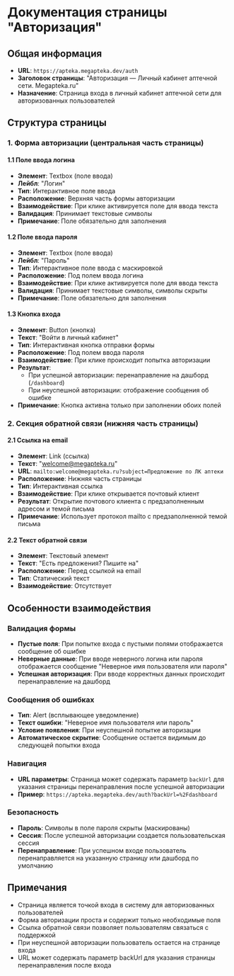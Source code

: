 # Документация страницы "Авторизация"

## Общая информация
- **URL**: `https://apteka.megapteka.dev/auth`
- **Заголовок страницы**: "Авторизация — Личный кабинет аптечной сети. Megapteka.ru"
- **Назначение**: Страница входа в личный кабинет аптечной сети для авторизованных пользователей

## Структура страницы

### 1. Форма авторизации (центральная часть страницы)

#### 1.1 Поле ввода логина
- **Элемент**: Textbox (поле ввода)
- **Лейбл**: "Логин"
- **Тип**: Интерактивное поле ввода
- **Расположение**: Верхняя часть формы авторизации
- **Взаимодействие**: При клике активируется поле для ввода текста
- **Валидация**: Принимает текстовые символы
- **Примечание**: Поле обязательно для заполнения

#### 1.2 Поле ввода пароля
- **Элемент**: Textbox (поле ввода)
- **Лейбл**: "Пароль"
- **Тип**: Интерактивное поле ввода с маскировкой
- **Расположение**: Под полем ввода логина
- **Взаимодействие**: При клике активируется поле для ввода текста
- **Валидация**: Принимает текстовые символы, символы скрыты
- **Примечание**: Поле обязательно для заполнения

#### 1.3 Кнопка входа
- **Элемент**: Button (кнопка)
- **Текст**: "Войти в личный кабинет"
- **Тип**: Интерактивная кнопка отправки формы
- **Расположение**: Под полем ввода пароля
- **Взаимодействие**: При клике происходит попытка авторизации
- **Результат**: 
  - При успешной авторизации: перенаправление на дашборд (`/dashboard`)
  - При неуспешной авторизации: отображение сообщения об ошибке
- **Примечание**: Кнопка активна только при заполнении обоих полей

### 2. Секция обратной связи (нижняя часть страницы)

#### 2.1 Ссылка на email
- **Элемент**: Link (ссылка)
- **Текст**: "welcome@megapteka.ru"
- **URL**: `mailto:welcome@megapteka.ru?subject=Предложение по ЛК аптеки`
- **Расположение**: Нижняя часть страницы
- **Тип**: Интерактивная ссылка
- **Взаимодействие**: При клике открывается почтовый клиент
- **Результат**: Открытие почтового клиента с предзаполненным адресом и темой письма
- **Примечание**: Использует протокол mailto с предзаполненной темой письма

#### 2.2 Текст обратной связи
- **Элемент**: Текстовый элемент
- **Текст**: "Есть предложения? Пишите на"
- **Расположение**: Перед ссылкой на email
- **Тип**: Статический текст
- **Взаимодействие**: Отсутствует

## Особенности взаимодействия

### Валидация формы
- **Пустые поля**: При попытке входа с пустыми полями отображается сообщение об ошибке
- **Неверные данные**: При вводе неверного логина или пароля отображается сообщение "Неверное имя пользователя или пароля"
- **Успешная авторизация**: При вводе корректных данных происходит перенаправление на дашборд

### Сообщения об ошибках
- **Тип**: Alert (всплывающее уведомление)
- **Текст ошибки**: "Неверное имя пользователя или пароль"
- **Условие появления**: При неуспешной попытке авторизации
- **Автоматическое скрытие**: Сообщение остается видимым до следующей попытки входа

### Навигация
- **URL параметры**: Страница может содержать параметр `backUrl` для указания страницы перенаправления после успешной авторизации
- **Пример**: `https://apteka.megapteka.dev/auth?backUrl=%2Fdashboard`

### Безопасность
- **Пароль**: Символы в поле пароля скрыты (маскированы)
- **Сессия**: После успешной авторизации создается пользовательская сессия
- **Перенаправление**: При успешном входе пользователь перенаправляется на указанную страницу или дашборд по умолчанию

## Примечания
- Страница является точкой входа в систему для авторизованных пользователей
- Форма авторизации проста и содержит только необходимые поля
- Ссылка обратной связи позволяет пользователям связаться с поддержкой
- При неуспешной авторизации пользователь остается на странице входа
- URL может содержать параметр backUrl для указания страницы перенаправления после входа 